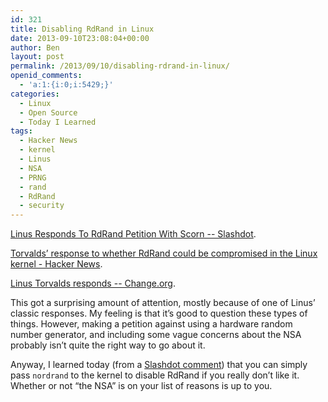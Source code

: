 ```yaml
---
id: 321
title: Disabling RdRand in Linux
date: 2013-09-10T23:08:04+00:00
author: Ben
layout: post
permalink: /2013/09/10/disabling-rdrand-in-linux/
openid_comments:
  - 'a:1:{i:0;i:5429;}'
categories:
  - Linux
  - Open Source
  - Today I Learned
tags:
  - Hacker News
  - kernel
  - Linus
  - NSA
  - PRNG
  - rand
  - RdRand
  - security
---
```

[Linus Responds To RdRand Petition With Scorn -- Slashdot](http://linux.slashdot.org/story/13/09/10/1311247/linus-responds-to-rdrand-petition-with-scorn?utm_source=rss1.0mainlinkanon&utm_medium=feed).
  
[Torvalds&#8217; response to whether RdRand could be compromised in the Linux kernel - Hacker News](https://news.ycombinator.com/item?id=6359892).
  
[Linus Torvalds responds -- Change.org](http://www.change.org/en-GB/petitions/linus-torvalds-remove-rdrand-from-dev-random-4/responses/9066).

This got a surprising amount of attention, mostly because of one of Linus&#8217; classic responses. My feeling is that it&#8217;s good to question these types of things. However, making a petition against using a hardware random number generator, and including some vague concerns about the NSA probably isn&#8217;t quite the right way to go about it.

Anyway, I learned today (from a [Slashdot comment](http://linux.slashdot.org/comments.pl?sid=4191765&cid=44807433)) that you can simply pass `nordrand` to the kernel to disable RdRand if you really don&#8217;t like it. Whether or not &#8220;the NSA&#8221; is on your list of reasons is up to you.